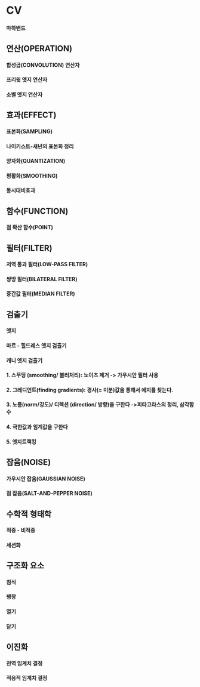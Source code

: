 # CV
#### 마하밴드
## 연산(OPERATION)
#### 합성곱(CONVOLUTION) 연산자
#### 프리윗 엣지 연산자
#### 소벨 엣지 연산자
## 효과(EFFECT)
#### 표본화(SAMPLING)
#### 나이키스트-새넌의 표본화 정리
#### 양자화(QUANTIZATION)
#### 평활화(SMOOTHING)
#### 동시대비효과
## 함수(FUNCTION)
#### 점 확산 함수(POINT)
## 필터(FILTER)
#### 저역 통과 필터(LOW-PASS FILTER)
#### 쌍방 필터(BILATERAL FILTER)
#### 중간값 필터(MEDIAN FILTER)
## 검출기
#### 엣지
#### 마르 - 힐드레스 엣지 검출기
#### 캐니 엣지 검출기
#### 1. 스무딩 (smoothing/ 블러처리): 노이즈 제거 -> 가우시안 필터 사용
#### 2. 그레디언트(finding gradients): 경사(= 미분)값을 통해서 에지를 찾는다.
#### 3. 노름(norm/강도)/ 디렉션 (direction/ 방향)을 구한다 ->피타고라스의 정리, 삼각함수 
#### 4. 극한값과 임계값을 구한다 
#### 5. 엣지트랙킹
## 잡음(NOISE)
#### 가우시안 잡음(GAUSSIAN NOISE)
#### 점 잡음(SALT-AND-PEPPER NOISE)
## 수학적 형태학
#### 적중 - 비적중
#### 세션화
## 구조화 요소
#### 침식
#### 팽창
#### 열기
#### 닫기
## 이진화
#### 전역 임계치 결정
#### 적응적 임계치 결정
